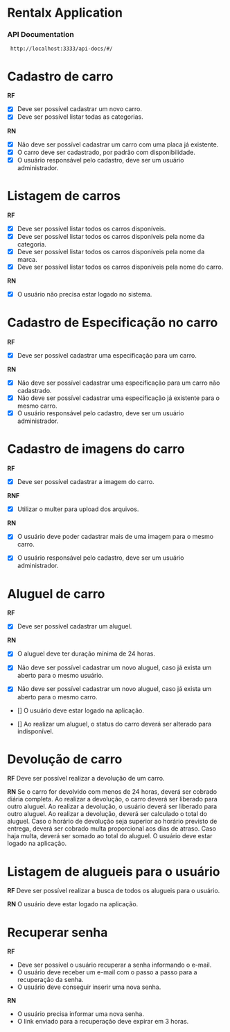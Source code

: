 # Rentalx Application

### API Documentation
`` http://localhost:3333/api-docs/#/``

# Cadastro de carro

**RF**
- [x] Deve ser possível cadastrar um novo carro. 
- [x] Deve ser possível listar todas as categorias.

**RN**

- [x] Não deve ser possível cadastrar um carro com uma placa já existente.
- [x] O carro deve ser cadastrado, por padrão com disponibilidade.
- [x] O usuário responsável pelo cadastro, deve ser um usuário administrador.

# Listagem de carros

**RF**
- [x] Deve ser possível listar todos os carros disponíveis.
- [x] Deve ser possível listar todos os carros disponíveis pela nome da categoria.
- [x] Deve ser possível listar todos os carros disponíveis pela nome da marca.
- [x] Deve ser possível listar todos os carros disponíveis pela nome do carro.

**RN**
- [x] O usuário não precisa estar logado no sistema.

# Cadastro de Especificação no carro

**RF**
- [x] Deve ser possível cadastrar uma especificação para um carro.
 
**RN**
- [x] Não deve ser possível cadastrar uma especificação para um carro não cadastrado.
- [x] Não deve ser possível cadastrar uma especificação já existente para o mesmo carro.
- [x] O usuário responsável pelo cadastro, deve ser um usuário administrador.

# Cadastro de imagens do carro

**RF**
- [x] Deve ser possível cadastrar a imagem do carro.

**RNF**
- [x] Utilizar o multer para upload dos arquivos.

**RN**
- [x] O usuário deve poder cadastrar mais de uma imagem para o mesmo carro.

- [x] O usuário responsável pelo cadastro, deve ser um usuário administrador.

# Aluguel de carro

**RF**
- [x] Deve ser possível cadastrar um aluguel.

**RN**
- [x] O aluguel deve ter duração mínima de 24 horas.

- [x] Não deve ser possível cadastrar um novo aluguel, caso já exista um aberto para o mesmo usuário.

- [x] Não deve ser possível cadastrar um novo aluguel, caso já exista um aberto para o mesmo carro.

- [] O usuário deve estar logado na aplicação.

- [] Ao realizar um aluguel, o status do carro deverá ser alterado para indisponível.

# Devolução de carro

**RF**
Deve ser possível realizar a devolução de um carro.

**RN**
Se o carro for devolvido com menos de 24 horas, deverá ser cobrado diária completa.
Ao realizar a devolução, o carro deverá ser liberado para outro aluguel.
Ao realizar a devolução, o usuário deverá ser liberado para outro aluguel.
Ao realizar a devolução, deverá ser calculado o total do aluguel.
Caso o horário de devolução seja superior ao horário previsto de entrega, deverá ser cobrado
multa proporcional aos dias de atraso.
Caso haja multa, deverá ser somado ao total do aluguel.
O usuário deve estar logado na aplicação.

# Listagem de alugueis para o usuário

**RF**
Deve ser possível realizar a busca de todos os alugueis para o usuário.

**RN**
O usuário deve estar logado na aplicação.

# Recuperar senha

**RF**
- Deve ser possível o usuário recuperar a senha informando o e-mail.
- O usuário deve receber um e-mail com o passo a passo para a recuperação da senha.
- O usuário deve conseguir inserir uma nova senha.

**RN**
- O usuário precisa informar uma nova senha.
- O link enviado para a recuperação deve expirar em 3 horas.